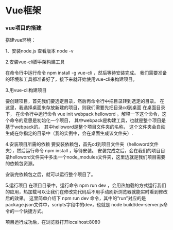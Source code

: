 # Vue框架
### vue项目的搭建

搭建vue环境：

1、安装node.js 查看版本 node -v

2.安装vue-cli脚手架构建工具

在命令行中运行命令 npm install -g vue-cli ，然后等待安装完成。 
我们需要准备的环境和工具都准备好了，接下来就开始使用vue-cli来构建项目。

3.用vue-cli构建项目

要创建项目，首先我们要选定目录，然后再命令行中把目录转到选定的目录。
在这里，我选择桌面来存放新建的项目，则我们需要先把目录cd到桌面
在桌面目录下，
在命令行中运行命令 vue init webpack helloword 。解释一下这个命令，这个命令的意思是初始化一个项目，
其中webpack是构建工具，也就是整个项目是基于webpack的。
其中helloword是整个项目文件夹的名称，
这个文件夹会自动生成在你指定的目录中（我的实例中，会在桌面生成该文件夹）.

4.安装项目所需的依赖 
要安装依赖包，首先cd到项目文件夹（helloword文件夹），然后运行命令 npm install ，等待安装。
安装完成之后，会在我们的项目目录helloword文件夹中多出一个node_modules文件夹，这里边就是我们项目需要的依赖包资源。

安装完依赖包之后，就可以运行整个项目了。

5.运行项目 
在项目目录中，运行命令 npm run dev ，会用热加载的方式运行我们的应用，热加载可以让我们在修改完代码后不用手动刷新浏览器就能实时看到修改后的效果。 
这里简单介绍下 npm run dev 命令，其中的“run”对应的是package.json文件中，scripts字段中的dev，也就是 node build/dev-server.js命令的一个快捷方式。

项目运行成功后，在浏览器打开localhost:8080